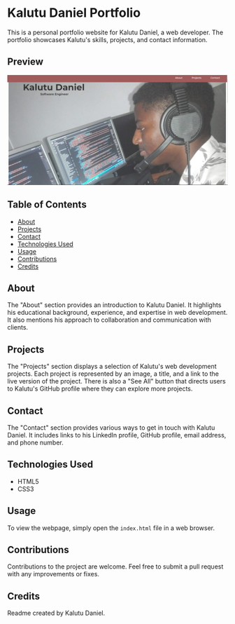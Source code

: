 # Kalutu Daniel Portfolio
This is a personal portfolio website for Kalutu Daniel, a web developer. The portfolio showcases Kalutu's skills, projects, and contact information.

## Preview 
![Kalutu Daniel Website Preview](img/portfolio.PNG)

## Table of Contents
- [About](#about)
- [Projects](#projects)
- [Contact](#contact)
- [Technologies Used](#technologies-used)
- [Usage](#usage)
- [Contributions](#contributions)
- [Credits](#credits)

## About
The "About" section provides an introduction to Kalutu Daniel. It highlights his educational background, experience, and expertise in web development. It also mentions his approach to collaboration and communication with clients.

## Projects
The "Projects" section displays a selection of Kalutu's web development projects. Each project is represented by an image, a title, and a link to the live version of the project. There is also a "See All" button that directs users to Kalutu's GitHub profile where they can explore more projects.

## Contact
The "Contact" section provides various ways to get in touch with Kalutu Daniel. It includes links to his LinkedIn profile, GitHub profile, email address, and phone number.

## Technologies Used
- HTML5
- CSS3

## Usage
To view the webpage, simply open the `index.html` file in a web browser.

## Contributions
Contributions to the project are welcome. Feel free to submit a pull request with any improvements or fixes.

## Credits
Readme created by Kalutu Daniel.



